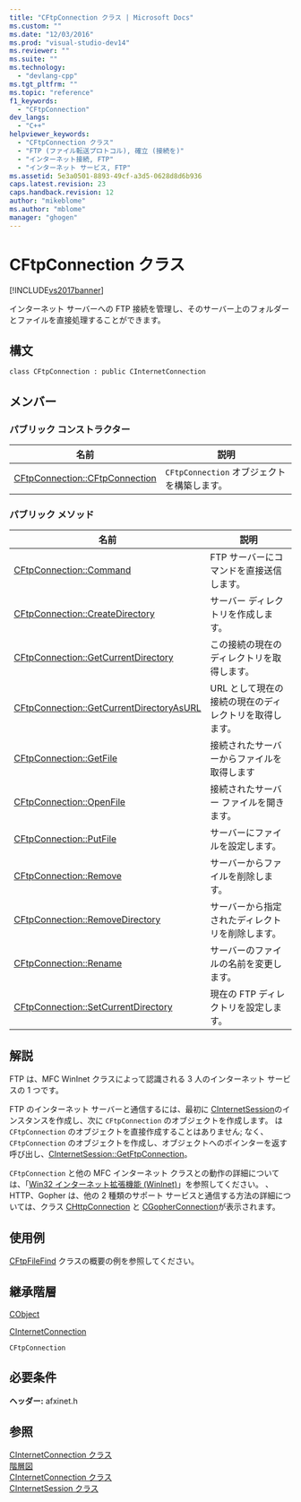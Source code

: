 ```yaml
---
title: "CFtpConnection クラス | Microsoft Docs"
ms.custom: ""
ms.date: "12/03/2016"
ms.prod: "visual-studio-dev14"
ms.reviewer: ""
ms.suite: ""
ms.technology: 
  - "devlang-cpp"
ms.tgt_pltfrm: ""
ms.topic: "reference"
f1_keywords: 
  - "CFtpConnection"
dev_langs: 
  - "C++"
helpviewer_keywords: 
  - "CFtpConnection クラス"
  - "FTP (ファイル転送プロトコル), 確立 (接続を)"
  - "インターネット接続, FTP"
  - "インターネット サービス, FTP"
ms.assetid: 5e3a0501-8893-49cf-a3d5-0628d8d6b936
caps.latest.revision: 23
caps.handback.revision: 12
author: "mikeblome"
ms.author: "mblome"
manager: "ghogen"
---
```

# CFtpConnection クラス
[!INCLUDE[vs2017banner](../../assembler/inline/includes/vs2017banner.md)]

インターネット サーバーへの FTP 接続を管理し、そのサーバー上のフォルダーとファイルを直接処理することができます。  
  
## 構文  
  
```  
class CFtpConnection : public CInternetConnection  
```  
  
## メンバー  
  
### パブリック コンストラクター  
  
|名前|説明|  
|--------|--------|  
|[CFtpConnection::CFtpConnection](../Topic/CFtpConnection::CFtpConnection.md)|`CFtpConnection` オブジェクトを構築します。|  
  
### パブリック メソッド  
  
|名前|説明|  
|--------|--------|  
|[CFtpConnection::Command](../Topic/CFtpConnection::Command.md)|FTP サーバーにコマンドを直接送信します。|  
|[CFtpConnection::CreateDirectory](../Topic/CFtpConnection::CreateDirectory.md)|サーバー ディレクトリを作成します。|  
|[CFtpConnection::GetCurrentDirectory](../Topic/CFtpConnection::GetCurrentDirectory.md)|この接続の現在のディレクトリを取得します。|  
|[CFtpConnection::GetCurrentDirectoryAsURL](../Topic/CFtpConnection::GetCurrentDirectoryAsURL.md)|URL として現在の接続の現在のディレクトリを取得します。|  
|[CFtpConnection::GetFile](../Topic/CFtpConnection::GetFile.md)|接続されたサーバーからファイルを取得します|  
|[CFtpConnection::OpenFile](../Topic/CFtpConnection::OpenFile.md)|接続されたサーバー ファイルを開きます。|  
|[CFtpConnection::PutFile](../Topic/CFtpConnection::PutFile.md)|サーバーにファイルを設定します。|  
|[CFtpConnection::Remove](../Topic/CFtpConnection::Remove.md)|サーバーからファイルを削除します。|  
|[CFtpConnection::RemoveDirectory](../Topic/CFtpConnection::RemoveDirectory.md)|サーバーから指定されたディレクトリを削除します。|  
|[CFtpConnection::Rename](../Topic/CFtpConnection::Rename.md)|サーバーのファイルの名前を変更します。|  
|[CFtpConnection::SetCurrentDirectory](../Topic/CFtpConnection::SetCurrentDirectory.md)|現在の FTP ディレクトリを設定します。|  
  
## 解説  
 FTP は、MFC WinInet クラスによって認識される 3 人のインターネット サービスの 1 つです。  
  
 FTP のインターネット サーバーと通信するには、最初に [CInternetSession](../Topic/CInternetSession%20Class.md)のインスタンスを作成し、次に `CFtpConnection` のオブジェクトを作成します。  は `CFtpConnection` のオブジェクトを直接作成することはありません; なく、`CFtpConnection` のオブジェクトを作成し、オブジェクトへのポインターを返す呼び出し、[CInternetSession::GetFtpConnection](../Topic/CInternetSession::GetFtpConnection.md)。  
  
 `CFtpConnection` と他の MFC インターネット クラスとの動作の詳細については、「[Win32 インターネット拡張機能 \(WinInet\)](../../mfc/win32-internet-extensions-wininet.md)」を参照してください。  、HTTP、Gopher は、他の 2 種類のサポート サービスと通信する方法の詳細については、クラス [CHttpConnection](../../mfc/reference/chttpconnection-class.md) と [CGopherConnection](../../mfc/reference/cgopherconnection-class.md)が表示されます。  
  
## 使用例  
 [CFtpFileFind](../Topic/CFtpFileFind%20Class.md) クラスの概要の例を参照してください。  
  
## 継承階層  
 [CObject](../Topic/CObject%20Class.md)  
  
 [CInternetConnection](../Topic/CInternetConnection%20Class.md)  
  
 `CFtpConnection`  
  
## 必要条件  
 **ヘッダー:** afxinet.h  
  
## 参照  
 [CInternetConnection クラス](../Topic/CInternetConnection%20Class.md)   
 [階層図](../../mfc/hierarchy-chart.md)   
 [CInternetConnection クラス](../Topic/CInternetConnection%20Class.md)   
 [CInternetSession クラス](../Topic/CInternetSession%20Class.md)